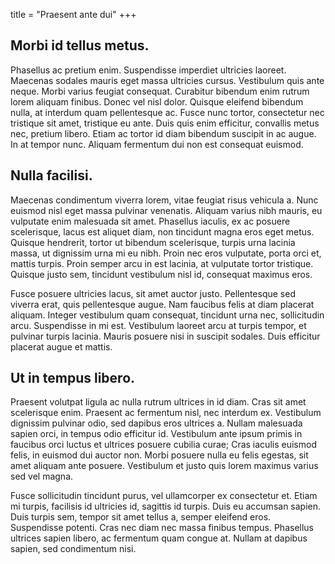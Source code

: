 title = "Praesent ante dui"
+++
## Morbi id tellus metus.
Phasellus ac pretium enim. Suspendisse imperdiet ultricies laoreet. Maecenas sodales mauris eget massa ultricies cursus. Vestibulum quis ante neque. Morbi varius feugiat consequat. Curabitur bibendum enim rutrum lorem aliquam finibus. Donec vel nisl dolor. Quisque eleifend bibendum nulla, at interdum quam pellentesque ac. Fusce nunc tortor, consectetur nec tristique sit amet, tristique eu ante. Duis quis enim efficitur, convallis metus nec, pretium libero. Etiam ac tortor id diam bibendum suscipit in ac augue. In at tempor nunc. Aliquam fermentum dui non est consequat euismod.

## Nulla facilisi.
Maecenas condimentum viverra lorem, vitae feugiat risus vehicula a. Nunc euismod nisl eget massa pulvinar venenatis. Aliquam varius nibh mauris, eu vulputate enim malesuada sit amet. Phasellus iaculis, ex ac posuere scelerisque, lacus est aliquet diam, non tincidunt magna eros eget metus. Quisque hendrerit, tortor ut bibendum scelerisque, turpis urna lacinia massa, ut dignissim urna mi eu nibh. Proin nec eros vulputate, porta orci et, mattis turpis. Proin semper arcu in est lacinia, at vulputate tortor tristique. Quisque justo sem, tincidunt vestibulum nisl id, consequat maximus eros.

Fusce posuere ultricies lacus, sit amet auctor justo. Pellentesque sed viverra erat, quis pellentesque augue. Nam faucibus felis at diam placerat aliquam. Integer vestibulum quam consequat, tincidunt urna nec, sollicitudin arcu. Suspendisse in mi est. Vestibulum laoreet arcu at turpis tempor, et pulvinar turpis lacinia. Mauris posuere nisi in suscipit sodales. Duis efficitur placerat augue et mattis.


## Ut in tempus libero.
Praesent volutpat ligula ac nulla rutrum ultrices in id diam. Cras sit amet scelerisque enim. Praesent ac fermentum nisl, nec interdum ex. Vestibulum dignissim pulvinar odio, sed dapibus eros ultrices a. Nullam malesuada sapien orci, in tempus odio efficitur id. Vestibulum ante ipsum primis in faucibus orci luctus et ultrices posuere cubilia curae; Cras iaculis euismod felis, in euismod dui auctor non. Morbi posuere nulla eu felis egestas, sit amet aliquam ante posuere. Vestibulum et justo quis lorem maximus varius sed vel magna.

Fusce sollicitudin tincidunt purus, vel ullamcorper ex consectetur et. Etiam mi turpis, facilisis id ultricies id, sagittis id turpis. Duis eu accumsan sapien. Duis turpis sem, tempor sit amet tellus a, semper eleifend eros. Suspendisse potenti. Cras nec diam nec massa finibus tempus. Phasellus ultrices sapien libero, ac fermentum quam congue at. Nullam at dapibus sapien, sed condimentum nisi.
